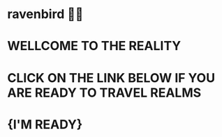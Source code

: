 # ravenbird 🕎🕎
# WELLCOME TO THE REALITY






# CLICK ON THE LINK BELOW IF YOU ARE READY TO TRAVEL REALMS
#                     {I'M READY}
